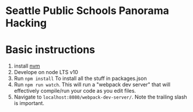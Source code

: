 # Seattle Public Schools Panorama Hacking

# Basic instructions
1. install [nvm](https://github.com/creationix/nvm)
2. Develope on node LTS v10
3. Run `npm install` To install all the stuff in packages.json
4. Run `npm run watch`. This will run a "webpack dev server" that will effectively compile/run your code as you edit files.
5. Navigate to `localhost:8080/webpack-dev-server/`. Note the trailing slash is important.
